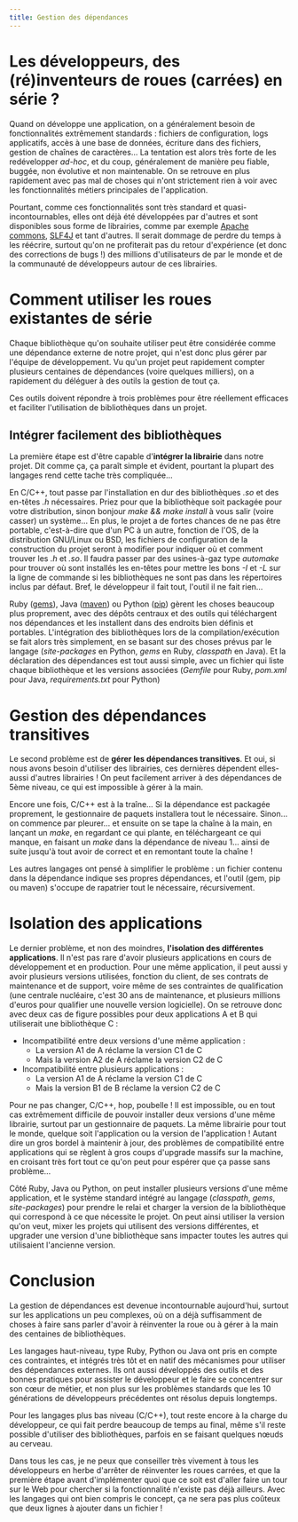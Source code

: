 ```yaml
---
title: Gestion des dépendances
---
```


# Les développeurs, des (ré)inventeurs de roues (carrées) en série ?

Quand on développe une application, on a généralement besoin de fonctionnalités extrêmement standards : fichiers de configuration, logs applicatifs, accès à une base de données, écriture dans des fichiers, gestion de chaînes de caractères…
La tentation est alors très forte de les redévelopper *ad-hoc*, et du coup, généralement de manière peu fiable, buggée, non évolutive et non maintenable.
On se retrouve en plus rapidement avec pas mal de choses qui n'ont strictement rien à voir avec les fonctionnalités métiers principales de l'application.

Pourtant, comme ces fonctionnalités sont très standard et quasi-incontournables, elles ont déjà été développées par d'autres et sont disponibles sous forme de librairies, comme par exemple [Apache commons](http://commons.apache.org/), [SLF4J](http://www.slf4j.org/) et tant d'autres.
Il serait dommage de perdre du temps à les réécrire, surtout qu'on ne profiterait pas du retour d'expérience (et donc des corrections de bugs !) des millions d'utilisateurs de par le monde et de la communauté de développeurs autour de ces librairies.

# Comment utiliser les roues existantes de série

Chaque bibliothèque qu'on souhaite utiliser peut être considérée comme une dépendance externe de notre projet, qui n'est donc plus gérer par l'équipe de développement.
Vu qu'un projet peut rapidement compter plusieurs centaines de dépendances (voire quelques milliers), on a rapidement du déléguer à des outils la gestion de tout ça.

Ces outils doivent répondre à trois problèmes pour être réellement efficaces et faciliter l'utilisation de bibliothèques dans un projet.

## Intégrer facilement des bibliothèques

La première étape est d'être capable d'**intégrer la librairie** dans notre projet.
Dit comme ça, ça paraît simple et évident, pourtant la plupart des langages rend cette tache très compliquée…

En C/C++, tout passe par l'installation en dur des bibliothèques *.so* et des en-têtes *.h* nécessaires. Priez pour que la bibliothèque soit packagée pour votre distribution, sinon bonjour *make && make install* à vous salir (voire casser) un système…
En plus, le projet a de fortes chances de ne pas être portable, c'est-à-dire que d'un PC à un autre, fonction de l'OS, de la distribution GNU/Linux ou BSD, les fichiers de configuration de la construction du projet seront à modifier pour indiquer où et comment trouver les *.h* et *.so*.
Il faudra passer par des usines-à-gaz type *automake* pour trouver où sont installés les en-têtes pour mettre les bons *-I* et *-L* sur la ligne de commande si les bibliothèques ne sont pas dans les répertoires inclus par défaut.
Bref, le développeur il fait tout, l'outil il ne fait rien…

Ruby ([gems](http://rubygems.org/)), Java ([maven](https://maven.apache.org/)) ou Python ([pip](https://pypi.python.org/pypi/pip)) gèrent les choses beaucoup plus proprement, avec des dépôts centraux et des outils qui téléchargent nos dépendances et les installent dans des endroits bien définis et portables.
L'intégration des bibliothèques lors de la compilation/exécution se fait alors très simplement, en se basant sur des choses prévus par le langage (*site-packages* en Python, *gems* en Ruby, *classpath* en Java).
Et la déclaration des dépendances est tout aussi simple, avec un fichier qui liste chaque bibliothèque et les versions associées (*Gemfile* pour Ruby, *pom.xml* pour Java, *requirements.txt* pour Python)

# Gestion des dépendances transitives

Le second problème est de **gérer les dépendances transitives**.
Et oui, si nous avons besoin d'utiliser des librairies, ces dernières dépendent elles-aussi d'autres librairies !
On peut facilement arriver à des dépendances de 5ème niveau, ce qui est impossible à gérer à la main.

Encore une fois, C/C++ est à la traîne… Si la dépendance est packagée proprement, le gestionnaire de paquets installera tout le nécessaire.
Sinon… on commence par pleurer… et ensuite on se tape la chaîne à la main, en lançant un *make*, en regardant ce qui plante, en téléchargeant ce qui manque, en faisant un *make* dans la dépendance de niveau 1… ainsi de suite jusqu'à tout avoir de correct et en remontant toute la chaîne !

Les autres langages ont pensé à simplifier le problème : un fichier contenu dans la dépendance indique ses propres dépendances, et 
l'outil (gem, pip ou maven) s'occupe de rapatrier tout le nécessaire, récursivement.

# Isolation des applications

Le dernier problème, et non des moindres, **l'isolation des différentes applications**.
Il n'est pas rare d'avoir plusieurs applications en cours de développement et en production.
Pour une même application, il peut aussi y avoir plusieurs versions utilisées, fonction du client, de ses contrats de maintenance et de support, voire même de ses contraintes de qualification (une centrale nucléaire, c'est 30 ans de maintenance, et plusieurs millions d'euros pour qualifier une nouvelle version logicielle).
On se retrouve donc avec deux cas de figure possibles pour deux applications A et B qui utiliserait une bibliothèque C :

  * Incompatibilité entre deux versions d'une même application :
    * La version A1 de A réclame la version C1 de C
    * Mais la version A2 de A réclame la version C2 de C
  * Incompatibilité entre plusieurs applications :
    * La version A1 de A réclame la version C1 de C
    * Mais la version B1 de B réclame la version C2 de C

Pour ne pas changer, C/C++, hop, poubelle ! Il est impossible, ou en tout cas extrêmement difficile de pouvoir installer deux versions d'une même librairie, surtout par un gestionnaire de paquets. La même librairie pour tout le monde, quelque soit l'application ou la version de l'application !
Autant dire un gros bordel à maintenir à jour, des problèmes de compatibilité entre applications qui se règlent à gros coups d'upgrade massifs sur la machine, en croisant très fort tout ce qu'on peut pour espérer que ça passe sans problème…

Côté Ruby, Java ou Python, on peut installer plusieurs versions d'une même application, et le système standard intégré au langage (*classpath*, *gems*, *site-packages*) pour prendre le relai et charger la version de la bibliothèque qui correspond à ce que nécessite le projet.
On peut ainsi utiliser la version qu'on veut, mixer les projets qui utilisent des versions différentes, et upgrader une version d'une bibliothèque sans impacter toutes les autres qui utilisaient l'ancienne version.

# Conclusion

La gestion de dépendances est devenue incontournable aujourd'hui, surtout sur les applications un peu complexes, où on a déjà suffisamment de choses à faire sans parler d'avoir à réinventer la roue ou à gérer à la main des centaines de bibliothèques.

Les langages haut-niveau, type Ruby, Python ou Java ont pris en compte ces contraintes, et intégrés très tôt et en natif des mécanismes pour utiliser des dépendances externes.
Ils ont aussi développés des outils et des bonnes pratiques pour assister le développeur et le faire se concentrer sur son cœur de métier, et non plus sur les problèmes standards que les 10 générations de développeurs précédentes ont résolus depuis longtemps.

Pour les langages plus bas niveau (C/C++), tout reste encore à la charge du développeur, ce qui fait perdre beaucoup de temps au final, même s'il reste possible d'utiliser des bibliothèques, parfois en se faisant quelques nœuds au cerveau.

Dans tous les cas, je ne peux que conseiller très vivement à tous les développeurs en herbe d'arrêter de réinventer les roues carrées, et que la première étape avant d'implémenter quoi que ce soit est d'aller faire un tour sur le Web pour chercher si la fonctionnalité n'existe pas déjà ailleurs.
Avec les langages qui ont bien compris le concept, ça ne sera pas plus coûteux que deux lignes à ajouter dans un fichier !

